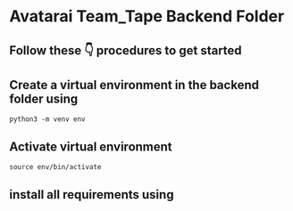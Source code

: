 # Avatarai Team_Tape Backend Folder

## Follow these 👇 procedures to get started

## Create a virtual environment in the backend folder using

`python3 -m venv env`

## Activate virtual environment

`source env/bin/activate`

## install all requirements using